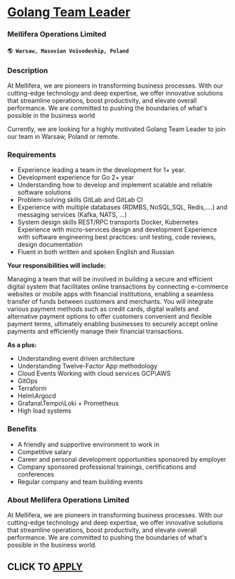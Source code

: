 # [Golang Team Leader](https://www.remotewlb.com/apply/golang-team-leader-98574)  
### Mellifera Operations Limited  
#### `🌎 Warsaw, Masovian Voivodeship, Poland`  

### **Description**

At Mellifera, we are pioneers in transforming business processes. With our cutting-edge technology and deep expertise, we offer innovative solutions that streamline operations, boost productivity, and elevate overall performance. We are committed to pushing the boundaries of what's possible in the business world

Currently, we are looking for a highly motivated Golang Team Leader to join our team in Warsaw, Poland or remote.

###  **Requirements**

  * Experience leading a team in the development for 1+ year. 
  * Development experience for Go 2+ year
  * Understanding how to develop and implement scalable and reliable software solutions 
  * Problem-solving skills GitLab and GitLab CI 
  * Experience with multiple databases (RDMBS, NoSQL,SQL, Redis,....) and messaging services (Kafka, NATS, …) 
  * System design skills REST/RPC transports Docker, Kubernetes Experience with micro-services design and development Experience with software engineering best practices: unit testing, code reviews, design documentation 
  * Fluent in both written and spoken English and Russian

**Your responsibilities will include:**

Managing a team that will be involved in building a secure and efficient digital system that facilitates online transactions by connecting e-commerce websites or mobile apps with financial institutions, enabling a seamless transfer of funds between customers and merchants. You will integrate various payment methods such as credit cards, digital wallets and alternative payment options to offer customers convenient and flexible payment terms, ultimately enabling businesses to securely accept online payments and efficiently manage their financial transactions.

 **As a plus:**

  * Understanding event driven architecture 
  * Understanding Twelve-Factor App methodology 
  * Cloud Events Working with cloud services GCP\AWS
  * GitOps
  * Terraform
  * Helm\Argocd 
  * Grafana\Tempo\Loki + Prometheus
  * High load systems

### **Benefits**

  * A friendly and supportive environment to work in
  * Competitive salary
  * Career and personal development opportunities sponsored by employer
  * Company sponsored professional trainings, certifications and conferences
  * Regular company and team building events

### **About Mellifera Operations Limited**

At Mellifera, we are pioneers in transforming business processes. With our cutting-edge technology and deep expertise, we offer innovative solutions that streamline operations, boost productivity, and elevate overall performance. We are committed to pushing the boundaries of what's possible in the business world.

  
## CLICK TO [APPLY](https://www.remotewlb.com/apply/golang-team-leader-98574)


